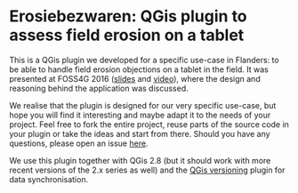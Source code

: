 # Erosiebezwaren: QGis plugin to assess field erosion on a tablet

This is a QGis plugin we developed for a specific use-case in Flanders: to be able to handle field erosion objections on a tablet in the field. It was presented at FOSS4G 2016 ([slides](http://roel.huybrechts.re/slides/2016_foss4g_qgis_platform_tablet.pdf) and [video](http://ftp5.gwdg.de/pub/misc/openstreetmap/FOSS4G-2016/foss4g-2016-1338-qgis_as_a_platform_transforming_the_desktop_qgis_for_tablet_use_in_flanders_fields-hd.mp4)), where the design and reasoning behind the application was discussed.

We realise that the plugin is designed for our very specific use-case, but hope you will find it interesting and maybe adapt it to the needs of your project. Feel free to fork the entire project, reuse parts of the source code in your plugin or take the ideas and start from there. Should you have any questions, please open an issue [here](https://github.com/DOV-Vlaanderen/erosiebezwaren/issues).

We use this plugin together with QGis 2.8 (but it should work with more recent versions of the 2.x series as well) and the [QGis versioning](https://github.com/Oslandia/qgis-versioning) plugin for data synchronisation.

